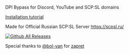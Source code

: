 DPI Bypass for Discord, YouTube and SCP:SL domains

[Installation tutorial](https://telegra.ph/Obhod-blokirovki-Discord-10-09-2)

Made for Official Russian SCP:SL Server
https://scpsl.ru/

[![Github All Releases](https://img.shields.io/github/downloads/REALMWTH/Powershell-GDPI-Install-Script/total.svg)]()

Special thanks to [@bol-van](https://github.com/bol-van) for [zapret](https://github.com/bol-van/zapret)